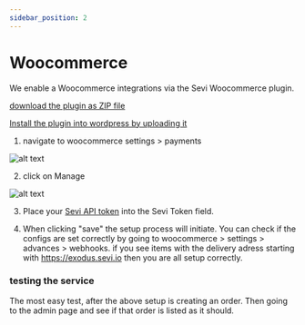 ```yaml
---
sidebar_position: 2
---
```


# Woocommerce

We enable a Woocommerce integrations via the Sevi Woocommerce plugin.

[download the plugin as ZIP file](https://github.com/sevifinance/Sevi-Woocommerce-Plugin/archive/refs/heads/main.zip)

[Install the plugin into wordpress by uploading it](https://www.wpbeginner.com/beginners-guide/step-by-step-guide-to-install-a-wordpress-plugin-for-beginners/)


1. navigate to woocommerce settings > payments


![alt text](/img/woocommerce/woocommerceSettings.png "Settings")


2. click on Manage


![alt text](/img/woocommerce/pluginSettings.png "Settings")

3. Place your [Sevi API token](/docs/admin/API) into the Sevi Token field.




4. When clicking "save" the setup process will initiate. You can check if the configs are set correctly by going to woocommerce > settings > advances > webhooks.
   if you see items with the delivery adress starting with https://exodus.sevi.io then you are all setup correctly.


### testing the service
The most easy test, after the above setup is creating an order. Then going to the admin page and see if that order is listed as it should. 



